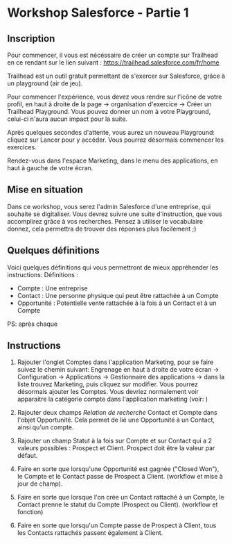 # Workshop Salesforce - Partie 1

## Inscription
Pour commencer, il vous est nécéssaire de créer un compte sur Trailhead en ce rendant sur le lien suivant : https://trailhead.salesforce.com/fr/home

Trailhead est un outil gratuit permettant de s'exercer sur Salesforce, grâce à un playground (air de jeu).

Pour commencer l'expérience, vous devez vous rendre sur l'icône de votre profil, en haut à droite de la page -> organisation d'exercice -> Créer un Trailhead Playground. Vous pouvez donner un nom à votre Playground, celui-ci n'aura aucun impact pour la suite.

Après quelques secondes d'attente, vous aurez un nouveau Playground: cliquez sur Lancer pour y accéder. Vous pourrez désormais commencer les exercices.

Rendez-vous dans l'espace Marketing, dans le menu des applications, en haut à gauche de votre écran.

## Mise en situation
Dans ce workshop, vous serez l'admin Salesforce d'une entreprise, qui souhaite se digitaliser.
Vous devrez suivre une suite d'instruction, que vous accomplirez grâce à vos recherches. Pensez à utiliser le vocabulaire donnez, cela permettra de trouver
des réponses plus facilement ;)

## Quelques définitions
Voici quelques définitions qui vous permettront de mieux appréhender les instructions:
Définitions :
- Compte : Une entreprise
- Contact : Une personne physique qui peut être rattachée à un Compte
- Opportunité : Potentielle vente rattachée à la fois à un Contact et à un Compte

PS: après chaque 

## Instructions
1. Rajouter l'onglet Comptes dans l'application Marketing, pour se faire suivez le chemin suivant: 
Engrenage en haut à droite de votre écran -> Configuration -> Applications -> Gestionnaire des applications -> dans la liste trouvez Marketing,
puis cliquez sur modifier. Vous pourrez désormais ajouter les Comptes. Vous devriez normalement voir apparaitre la catégorie compte dans l'application marketing (voir: )

1. Rajouter deux champs _Relation de recherche_ Contact et Compte dans l'objet Opportunité. Cela permet de lié une Opportunité à un Contact, ainsi qu'un compte.

2. Rajouter un champ Statut à la fois sur Compte et sur Contact qui a 2 valeurs possibles : Prospect et Client. Prospect doit être la valeur par défaut.

3. Faire en sorte que lorsqu'une Opportunité est gagnée ("Closed Won"), le Compte et le Contact passe de Prospect à Client.
(workflow et mise à jour de champ).

4. Faire en sorte que lorsque l'on crée un Contact rattaché à un Compte, le Contact prenne le statut du Compte (Prospect ou Client).
(workflow et fonction)

5. Faire en sorte que lorsqu'un Compte passe de Prospect à Client, tous les Contacts rattachés passent également à Client.
